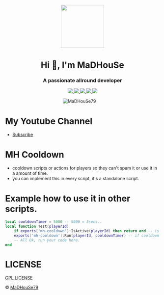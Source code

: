 <p align="center">
    <img width="140" src="https://icons.iconarchive.com/icons/iconarchive/red-orb-alphabet/128/Letter-M-icon.png" />  
    <h1 align="center">Hi 👋, I'm MaDHouSe</h1>
    <h3 align="center">A passionate allround developer </h3>    
</p>

<p align="center">
  <a href="https://github.com/MaDHouSe79/mh-parkingV2/issues">
    <img src="https://img.shields.io/github/issues/MaDHouSe79/mh-parkingV2"/> 
  </a>
  <a href="https://github.com/MaDHouSe79/mh-parkingV2/watchers">
    <img src="https://img.shields.io/github/watchers/MaDHouSe79/mh-parkingV2"/> 
  </a> 
  <a href="https://github.com/MaDHouSe79/mh-parkingV2/network/members">
    <img src="https://img.shields.io/github/forks/MaDHouSe79/mh-parkingV2"/> 
  </a>  
  <a href="https://github.com/MaDHouSe79/mh-parkingV2/stargazers">
    <img src="https://img.shields.io/github/stars/MaDHouSe79/mh-parkingV2?color=white"/> 
  </a>
  <a href="https://github.com/MaDHouSe79/mh-parkingV2/blob/main/LICENSE">
    <img src="https://img.shields.io/github/license/MaDHouSe79/mh-parkingV2?color=black"/> 
  </a>      
</p>

<p align="center">
    <img src="https://komarev.com/ghpvc/?username=MaDHouSe79&label=Profile%20views&color=3464eb&style=for-the-badge&logo=star&abbreviated=true" alt="MaDHouSe79" style="padding-right:20px;" />
</p>

# My Youtube Channel
- [Subscribe](https://www.youtube.com/@MaDHouSe79) 

# MH Cooldown
- cooldown scripts or actions for players so they can't spam it or use it in a amount of time.
- you can implement this in every script, it's a standalone script.

# Example how to use it in other scripts.
```lua
local cooldownTimer = 5000 -- 5000 = 5secs..
local function Test(playerId)
    if exports['mh-cooldown']:IsActive(playerId) then return end -- is cooldown active than stop.
    exports['mh-cooldown']:Run(playerId, cooldownTimer) -- if cooldown is not active, set a cooldown on a player server id.
    -- All Ok, run your code here.
end
```

# LICENSE
[GPL LICENSE](./LICENSE)<br />

&copy; [MaDHouSe79](https://www.youtube.com/@MaDHouSe79)
